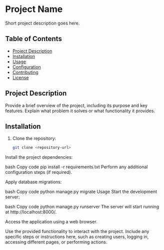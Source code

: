 # Project Name

Short project description goes here.

## Table of Contents

- [Project Description](#project-description)
- [Installation](#installation)
- [Usage](#usage)
- [Configuration](#configuration)
- [Contributing](#contributing)
- [License](#license)

## Project Description

Provide a brief overview of the project, including its purpose and key features. Explain what problem it solves or what functionality it provides.

## Installation

1. Clone the repository:

   ```bash
   git clone <repository-url>
Install the project dependencies:

bash
Copy code
pip install -r requirements.txt
Perform any additional configuration steps (if required).

Apply database migrations:

bash
Copy code
python manage.py migrate
Usage
Start the development server:

bash
Copy code
python manage.py runserver
The server will start running at http://localhost:8000/.

Access the application using a web browser.

Use the provided functionality to interact with the project. Include any specific steps or instructions here, such as creating users, logging in, accessing different pages, or performing actions.
